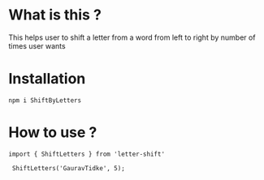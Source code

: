 # What is this ?

This helps user to shift a letter from a word from left to right by number of times user wants

# Installation

` npm i ShiftByLetters `

# How to use ?

` import { ShiftLetters } from 'letter-shift' `

` ShiftLetters('GauravTidke', 5);`
